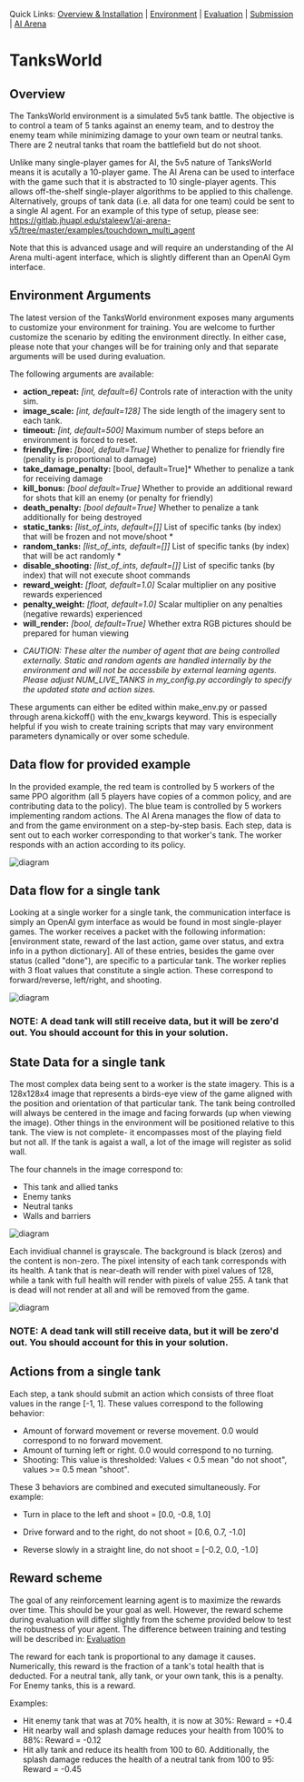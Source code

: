 Quick Links: [Overview & Installation](./README.md) | [Environment](./TanksWorldData.md) | [Evaluation](./Evaluation.md) | [Submission](./Submission.md) | [AI Arena](https://gitlab.jhuapl.edu/staleew1/ai-arena-v5/tree/master/)

# TanksWorld

## Overview

The TanksWorld environment is a simulated 5v5 tank battle.  The objective is to control a team of 5 tanks against an enemy team, and to destroy the enemy team while minimizing damage to your own team or neutral tanks.  There are 2 neutral tanks that roam the battlefield but do not shoot.

Unlike many single-player games for AI, the 5v5 nature of TanksWorld means it is acutally a 10-player game.  The AI Arena can be used to interface with the game such that it is abstracted to 10 single-player agents.  This allows off-the-shelf single-player algorithms to be applied to this challenge.  Alternatively, groups of tank data (i.e. all data for one team) could be sent to a single AI agent.  For an example of this type of setup, please see: https://gitlab.jhuapl.edu/staleew1/ai-arena-v5/tree/master/examples/touchdown_multi_agent

Note that this is advanced usage and will require an understanding of the AI Arena multi-agent interface, which is slightly different than an OpenAI Gym interface.

## Environment Arguments

The latest version of the TanksWorld environment exposes many arguments to customize your environment for training.  You are welcome to further customize the scenario by editing the environment directly.  In either case, please note that your changes will be for training only and that separate arguments will be used during evaluation.

The following arguments are available:

- **action_repeat:** *[int, default=6]* Controls rate of interaction with the unity sim.
- **image_scale:** *[int, default=128]* The side length of the imagery sent to each tank.
- **timeout:** *[int, default=500]* Maximum number of steps before an environment is forced to reset.
- **friendly_fire:** *[bool, default=True]* Whether to penalize for friendly fire (penality is proportional to damage)
- **take_damage_penalty:** [bool, default=True]* Whether to penalize a tank for receiving damage
- **kill_bonus:** *[bool default=True]* Whether to provide an additional reward for shots that kill an enemy (or penalty for friendly)
- **death_penalty:** *[bool default=True]* Whether to penalize a tank additionally for being destroyed
- **static_tanks:** *[list_of_ints, default=[]]* List of specific tanks (by index) that will be frozen and not move/shoot *
- **random_tanks:** *[list_of_ints, default=[]]* List of specific tanks (by index) that will be act randomly *
- **disable_shooting:** *[list_of_ints, default=[]]* List of specific tanks (by index) that will not execute shoot commands
- **reward_weight:** *[float, default=1.0]* Scalar multiplier on any positive rewards experienced
- **penalty_weight:** *[float, default=1.0]* Scalar multiplier on any penalties (negative rewards) experienced
- **will_render:** *[bool, default=True]* Whether extra RGB pictures should be prepared for human viewing

* *CAUTION: These alter the number of agent that are being controlled externally.  Static and random agents are handled internally by the environment and will not be accessbile by external learning agents.  Please adjust NUM_LIVE_TANKS in my_config.py accordingly to specify the updated state and action sizes.*

These arguments can either be edited within make_env.py or passed through arena.kickoff() with the env_kwargs keyword.  This is especially helpful if you wish to create training scripts that may vary environment parameters dynamically or over some schedule.


## Data flow for provided example

In the provided example, the red team is controlled by 5 workers of the same PPO algorithm (all 5 players have copies of a common policy, and are contributing data to the policy).  The blue team is controlled by 5 workers implementing random actions.  The AI Arena manages the flow of data to and from the game environment on a step-by-step basis.  Each step, data is sent out to each worker corresponding to that worker's tank.  The worker responds with an action according to its policy.

![diagram](./TanksWorldData_1.png)

## Data flow for a single tank

Looking at a single worker for a single tank, the communication interface is simply an OpenAI gym interface as would be found in most single-player games.  The worker receives a packet with the following information: [environment state, reward of the last action, game over status, and extra info in a python dictionary].  All of these entries, besides the game over status (called "done"), are specific to a particular tank.  The worker replies with 3 float values that constitute a single action.  These correspond to forward/reverse, left/right, and shooting.

![diagram](./TanksWorldData_2.png)


### NOTE: A dead tank will still receive data, but it will be zero'd out.  You should account for this in your solution.

## State Data for a single tank

The most complex data being sent to a worker is the state imagery.  This is a 128x128x4 image that represents a birds-eye view of the game aligned with the position and orientation of that particular tank.  The tank being controlled will always be centered in the image and facing forwards (up when viewing the image).  Other things in the environment will be positioned relative to this tank.  The view is not complete- it encompasses most of the playing field but not all.  If the tank is agaist a wall, a lot of the image will register as solid wall.

The four channels in the image correspond to:
- This tank and allied tanks
- Enemy tanks
- Neutral tanks
- Walls and barriers

![diagram](./TanksWorldData_3.png)

Each invidiual channel is grayscale.  The background is black (zeros) and the content is non-zero.  The pixel intensity of each tank corresponds with its health.  A tank that is near-death will render with pixel values of 128, while a tank with full health will render with pixels of value 255.  A tank that is dead will not render at all and will be removed from the game.

![diagram](./TanksWorldData_4.png)

### NOTE: A dead tank will still receive data, but it will be zero'd out.  You should account for this in your solution.

## Actions from a single tank

Each step, a tank should submit an action which consists of three float values in the range [-1, 1].  These values correspond to the following behavior:
- Amount of forward movement or reverse movement.  0.0 would correspond to no forward movement.
- Amount of turning left or right.  0.0 would correspond to no turning.
- Shooting:  This value is thresholded: Values < 0.5 mean "do not shoot", values >= 0.5 mean "shoot".

These 3 behaviors are combined and executed simultaneously.  For example:

- Turn in place to the left and shoot = [0.0, -0.8, 1.0]

- Drive forward and to the right, do not shoot = [0.6, 0.7, -1.0]

- Reverse slowly in a straight line, do not shoot = [-0.2, 0.0, -1.0]

## Reward scheme

The goal of any reinforcement learning agent is to maximize the rewards over time.  This should be your goal as well.
However, the reward scheme during evaluation will differ slightly from the scheme provided below to test the robustness of your agent.  The difference between training and testing will be described in: [Evaluation](./Evaluation.md)

The reward for each tank is proportional to any damage it causes.  Numerically, this reward is the fraction of a tank's total health that is deducted.  For a neutral tank, ally tank, or your own tank, this is a penalty.  For Enemy tanks, this is a reward.

Examples:
- Hit enemy tank that was at 70% health, it is now at 30%: Reward = +0.4
- Hit nearby wall and splash damage reduces your health from 100% to 88%: Reward = -0.12
- Hit ally tank and reduce its health from 100 to 60.  Additionally, the splash damage reduces the health of a neutral tank from 100 to 95: Reward = -0.45